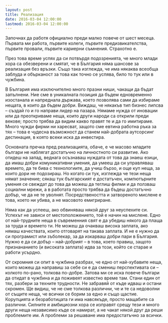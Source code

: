 ```yaml
---
layout: post
title: Реализация
date: 2016-03-04 12:00:00
lastmod: 2016-03-04 12:00:00
---
```

Започнах да работя официално преди малко повече от шест месеца. Първата ми работа, първите колеги, първите предизвикателства, първите провали, първите кариерни съмнения. Страхотно е.

През това време успях да си потвърдя подозренията, че много млади хора са обезверени и смятат, че в България няма шансове за реализация без връзки. Също така изглежда, че има някаква всеобща заблуда и обърканост за това как точно се успява, било то тук или в чужбина.

В България има изключително много празни ниши, чакащи да бъдат запълнени. Ние сме в уникалната позиция да бъдем едновременно изостанала и напреднала държава, което позволява сами да избираме нещата, в които да бъдем добри. Виждаш, че някакъв тип бизнес липсва – създай го и го направи лидер на пазара. Нямаме нужда от иновации или да преоткриваме неща, които други народи са открили преди векове; просто трябва да видим какво правят те и да го имитираме. Много чужди фирми ни харесват, защото сме евтина работна ръка за тях – това е чудесна възможност да станем най-добрата аутсорсинг дестинация, в която всеки иска да инвестира.

Основната пречка пред реализацията, обаче, е че масово младите българи не наблягат достатъчно на личностното си развитие. Ако отидеш на запад, веднага осъзнаваш нуждата от това да знаеш езици, да имаш добри комуникативни умения, да умееш да си управляваш времето, да те бива с технологиите, да учиш бързо, и още куп неща, за които дори не подозираш. Но когато си тук, изглежда че тези неща нямат значение; сякаш тук българският е достатъчен, компютърните умения се свеждат до това да можеш да теглиш филми и да ползваш социални мрежи, а в работата просто трябва да бъдеш достатъчно добър, че да не те уволнят. Посредствеността и затвореното мислене е това, което ни убива, а не масовото емигриране.

Няма как да успееш, ако обвиняваш някой друг за неуспехите си. Успехът не зависи от местоположението, той е начин на мислене. Едно от най-трудните неща в съвременния свят е да убедиш някого да плаща за труда и времето ти. Не можеш да очакваш висока заплата, ако нямаш качествата, които отговарят на такава заплата. И не е нужно да си програмист или зъболекар, за да изкарваш добри пари в България. Нужно е да си добър – най-добрият – в това, което правиш, защото признананието (и високата заплата) идва за този, който се старае и работи усърдно.

От скромния си опит в чужбина разбрах, че едно от най-хубавите неща, които можеш да направиш за себе си е да смениш перспективата си – колкото по-рано, толкова по-добре. Затова ми се иска повече българи да отидат в чужбина и да поживеят известно време там. Стани един от тях, разбери за техните трудности. Не забравяй от къде идваш и остани скромен. Ще видиш, че не сме толкова различни, че и те са недоволни от същите неща, че всички се борим за едно и също щастие. Корупцията и безработицата ги има навсякъде, просто мащабите са различни. Силните и амбициозни хора се изправят срещу тези и много други неща независимо къде се намират, а не чакат някой друг да реши проблемите им. А проблеми за решаване има предостатъчно за всички.
